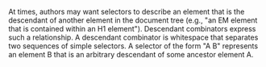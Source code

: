 At times, authors may want selectors to describe an element that is the descendant of another element in the document tree (e.g., "an EM element that is contained within an H1 element"). Descendant combinators express such a relationship. A descendant combinator is whitespace that separates two sequences of simple selectors. A selector of the form "A B" represents an element B that is an arbitrary descendant of some ancestor element A.